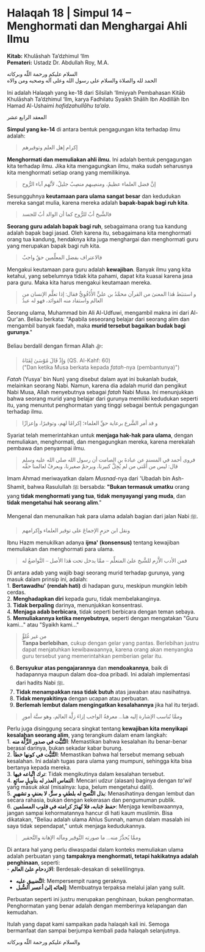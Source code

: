 # Halaqah 18 | Simpul 14 – Menghormati dan Menghargai Ahli Ilmu
**Kitab:** Khulāshah Ta’dzhimul ‘Ilm  
**Pemateri:** Ustadz Dr. Abdullah Roy, M.A.  

<span dir="rtl" style="text-align:right; font-family:'Scheherazade',serif;">السلام عليكم ورحمة اللّه وبركاته</span>  
<span dir="rtl" style="text-align:right; font-family:'Scheherazade',serif;">الحمد لله والصلاة والسلام على رسول الله وعلى آله وصحبه ومن والاه</span>  

<span style="text-align:justify;">Ini adalah Halaqah yang ke-18 dari Silsilah ‘Ilmiyyah Pembahasan Kitāb Khulāshah Ta’dzhimul ‘Ilm, karya Fadhilatu Syaikh Shālih Ibn Abdillāh Ibn Hamad Al-Ushaimi *hafidzahullāhu ta’ala*.</span>  

<span dir="rtl" style="text-align:right; font-family:'Scheherazade',serif;">المعقد الرابع عشر</span>  

<span style="text-align:justify;">**Simpul yang ke-14** di antara bentuk pengagungan kita terhadap ilmu adalah:</span>  

> <span dir="rtl" style="text-align:right; font-family:'Scheherazade',serif;">إكرام إهل العلم وتوقيرهم</span>  

<span style="text-align:justify;">**Menghormati dan memuliakan ahli ilmu.** Ini adalah bentuk pengagungan kita terhadap ilmu. Jika kita mengagungkan ilmu, maka sudah seharusnya kita menghormati setiap orang yang memilikinya.</span>  

> <span dir="rtl" style="text-align:right; font-family:'Scheherazade',serif;">إنَّ فضل العلماء عظيمٌ، ومنصِبهم منصِبٌ جليلٌ، لأنَّهم آباء الرُّوح</span>  

<span style="text-align:justify;">Sesungguhnya **keutamaan para ulama sangat besar** dan kedudukan mereka sangat mulia, karena mereka adalah **bapak-bapak bagi ruh kita**.</span>  

> <span dir="rtl" style="text-align:right; font-family:'Scheherazade',serif;">فالشَّيخ أبٌ للرُّوح كما أن الوالد أبٌ للجسد</span>  

<span style="text-align:justify;">**Seorang guru adalah bapak bagi ruh**, sebagaimana orang tua kandung adalah bapak bagi jasad. Oleh karena itu, sebagaimana kita menghormati orang tua kandung, hendaknya kita juga menghargai dan menghormati guru yang merupakan bapak bagi ruh kita.</span>  

> <span dir="rtl" style="text-align:right; font-family:'Scheherazade',serif;">فالاعتراف بفضل المعلِّمين حقٌ واجبٌ</span>  

<span style="text-align:justify;">Mengakui keutamaan para guru adalah **kewajiban**. Banyak ilmu yang kita ketahui, yang sebelumnya tidak kita pahami, dapat kita kuasai karena jasa para guru. Maka kita harus mengakui keutamaan mereka.</span>  

> <span dir="rtl" style="text-align:right; font-family:'Scheherazade',serif;">و استنبَط هٰذا المعنىٰ من القرآن محمَّدُ بن عليٍّ الأُدْفُوِيُّ فقال: إذا تعلَّم الإنسان من العالم واستفاد منه الفوائد، فهو له عبدٌ</span>  

<span style="text-align:justify;">Seorang ulama, Muhammad bin Ali Al-Udfuwi, mengambil makna ini dari Al-Qur'an. Beliau berkata: "Apabila seseorang belajar dari seorang alim dan mengambil banyak faedah, maka **murid tersebut bagaikan budak bagi gurunya**."</span>  

<span style="text-align:justify;">Beliau berdalil dengan firman Allah ﷻ:</span>  

> <span dir="rtl" style="text-align:right; font-family:'Scheherazade',serif;">وَإِذْ قَالَ مُوْسَىٰ لِفَتَاهُ</span> (QS. Al-Kahf: 60)  
<span style="text-align:justify;">("Dan ketika Musa berkata kepada *fatah*-nya (pembantunya)")</span>  

<span style="text-align:justify;">*Fatah* (Yusya' bin Nun) yang disebut dalam ayat ini bukanlah budak, melainkan seorang Nabi. Namun, karena dia adalah murid dan pengikut Nabi Musa, Allah menyebutnya sebagai *fatah* Nabi Musa. Ini menunjukkan bahwa seorang murid yang belajar dari gurunya memiliki kedudukan seperti itu, yang menuntut penghormatan yang tinggi sebagai bentuk pengagungan terhadap ilmu.</span>  

> <span dir="rtl" style="text-align:right; font-family:'Scheherazade',serif;">و قد أمر الشَّرع برعاية حقِّ العلماء؛ إكرامًا لهم، وتوقيرًا، وإعزازًا</span>  

<span style="text-align:justify;">Syariat telah memerintahkan untuk **menjaga hak-hak para ulama**, dengan memuliakan, menghormati, dan mengagungkan mereka, karena merekalah pembawa dan penyampai ilmu.</span>  

> <span dir="rtl" style="text-align:right; font-family:'Scheherazade',serif;">فروى أحمد في المسند عن عبادةَ بنِ الصامت أن رسول الله صلى الله عليه وسلم قال: ليس من أُمَّتي من لم يُجِلَّ كبيرنا، ويرحمْ صغيرنا، ويعرفْ لعالمنا حقَّه</span>  

<span style="text-align:justify;">Imam Ahmad meriwayatkan dalam *Musnad*-nya dari 'Ubadah bin Ash-Shamit, bahwa Rasulullah ﷺ bersabda: **"Bukan termasuk umatku** orang yang **tidak menghormati yang tua**, **tidak menyayangi yang muda**, dan **tidak mengetahui hak seorang alim**."</span>  

<span style="text-align:justify;">Mengenal dan menunaikan hak para ulama adalah bagian dari jalan Nabi ﷺ.</span>  

> <span dir="rtl" style="text-align:right; font-family:'Scheherazade',serif;">ونقل ابن حزمٍ الإجماعَ على توقير العلماء وإكرامهم</span>  

<span style="text-align:justify;">Ibnu Hazm menukilkan adanya **ijma' (konsensus)** tentang kewajiban memuliakan dan menghormati para ulama.</span>  

> <span dir="rtl" style="text-align:right; font-family:'Scheherazade',serif;">فمن الأدب الاَّزم للشَّيخ علىٰ المتعلِّم – ممَّا يدخل تحت هٰذا الأصل – التَّواضعُ له</span>  

<span style="text-align:justify;">Di antara adab yang wajib bagi seorang murid terhadap gurunya, yang masuk dalam prinsip ini, adalah:</span>  
<span style="text-align:justify;">1.  **Bertawadhu' (rendah hati)** di hadapan guru, meskipun mungkin lebih cerdas.  
2.  **Menghadapkan diri** kepada guru, tidak membelakanginya.  
3.  **Tidak berpaling** darinya, menunjukkan konsentrasi.  
4.  **Menjaga adab berbicara**, tidak seperti berbicara dengan teman sebaya.  
5.  **Memuliakannya ketika menyebutnya**, seperti dengan mengatakan "Guru kami..." atau "Syaikh kami..."  
> <span dir="rtl" style="text-align:right; font-family:'Scheherazade',serif;">من غير غُلوٍّ</span>  
**Tanpa berlebihan**, cukup dengan gelar yang pantas. Berlebihan justru dapat menjatuhkan kewibawaannya, karena orang akan menyangka guru tersebut yang memerintahkan pemberian gelar itu.  
6.  **Bersyukur atas pengajarannya** dan **mendoakannya**, baik di hadapannya maupun dalam doa-doa pribadi. Ini adalah implementasi dari hadits Nabi ﷺ.  
7.  **Tidak menampakkan rasa tidak butuh** atas jawaban atau nasihatnya.  
8.  **Tidak menyakitinya** dengan ucapan atau perbuatan.  
9.  **Berlemah lembut dalam mengingatkan kesalahannya** jika hal itu terjadi.</span>  

> <span dir="rtl" style="text-align:right; font-family:'Scheherazade',serif;">وممَّا تُناسب الإشارة إليه هنا... معرفةُ الواجب إزاءَ زلَّة العالم، وهو ستَّة أمورٍ</span>  

<span style="text-align:justify;">Perlu juga disinggung secara singkat tentang **kewajiban kita menyikapi kesalahan seorang alim**, yang terangkum dalam enam langkah:</span>  
<span style="text-align:justify;">1.  <b>التَّثبُّت في صدور الزَّلَّة منه</b>: Memastikan bahwa kesalahan itu benar-benar berasal darinya, bukan sekadar kabar burung.  
2.  <b>التَّثبُّت في كونها خطأ</b>: Memastikan bahwa hal tersebut memang sebuah kesalahan. Ini adalah tugas para ulama yang mumpuni, sehingga kita bisa bertanya kepada mereka.  
3.  <b>ترك اتِّباعه فيها</b>: Tidak mengikutinya dalam kesalahan tersebut.  
4.  <b>التماس العذر له بتأويلٍ سائعٍ</b>: Mencari udzur (alasan) baginya dengan *ta'wil* yang masuk akal (misalnya: lupa, belum mengetahui dalil).  
5.  <b>بذل النُّصح له بلطفٍ و سرٍّ، لا بعنفٍ و تشهيرٍ</b>: Menasihatinya dengan lembut dan secara rahasia, bukan dengan kekerasan dan pengumuman publik.  
6.  <b>حفظ جَنابه، فلا تُهدَرُ كرامته في قلوب المسلمين</b>: Menjaga kewibawaannya, jangan sampai kehormatannya hancur di hati kaum muslimin. Bisa dikatakan, "Beliau adalah ulama Ahlus Sunnah, namun dalam masalah ini saya tidak sependapat," untuk menjaga kedudukannya.</span>  

> <span dir="rtl" style="text-align:right; font-family:'Scheherazade',serif;">وممَّا يُحذَّرُ منه... ما صورته التَّوقير ومآله الإهانة والتَّحقير</span>  

<span style="text-align:justify;">Di antara hal yang perlu diwaspadai dalam konteks memuliakan ulama adalah perbuatan yang **tampaknya menghormati, tetapi hakikatnya adalah penghinaan**, seperti:</span>  
<span style="text-align:justify;">-   <b>الازدحامِ علىٰ العالم</b>: Berdesak-desakan di sekelilingnya.  
-   <b>التَّضييقِ عليه</b>: Mempersempit ruang geraknya.  
-   <b>إلجائه إلىٰ أعسر السُّبل</b>: Membuatnya terpaksa melalui jalan yang sulit.</span>  

<span style="text-align:justify;">Perbuatan seperti ini justru merupakan penghinaan, bukan penghormatan. Penghormatan yang benar adalah dengan memberinya kelapangan dan kemudahan.</span>  

<span style="text-align:justify;">Itulah yang dapat kami sampaikan pada halaqah kali ini. Semoga bermanfaat dan sampai berjumpa kembali pada halaqah selanjutnya.</span>  

<span dir="rtl" style="text-align:right; font-family:'Scheherazade',serif;">والسلام عليكم ورحمة اللّه وبركاته</span>

